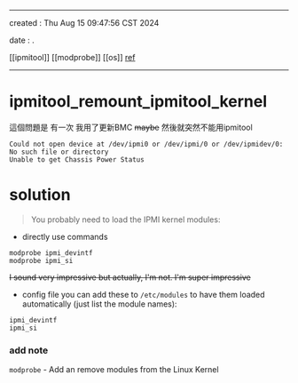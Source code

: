-------------------------------------------------------------------------------
created	:	Thu Aug 15 09:47:56 CST 2024

date	:	.

[[ipmitool]] [[modprobe]] [[os]]
[ref](https://serverfault.com/questions/480371/ipmitool-cant-find-dev-ipmi0-or-dev-ipmidev-0)

-------------------------------------------------------------------------------

# ipmitool_remount_ipmitool_kernel #
這個問題是 有一次 我用了更新BMC ~~maybe~~
然後就突然不能用ipmitool
```
Could not open device at /dev/ipmi0 or /dev/ipmi/0 or /dev/ipmidev/0: No such file or directory
Unable to get Chassis Power Status
```

# solution #
> You probably need to load the IPMI kernel modules:

+ directly use commands
```
modprobe ipmi_devintf
modprobe ipmi_si
```
~~I sound very impressive but actually, I'm not. I'm super impressive~~
+ config file
you can add these to `/etc/modules` to have them loaded automatically
(just list the module names):
```
ipmi_devintf
ipmi_si
```

###  add note ###
`modprobe` - Add an remove modules from the Linux Kernel


